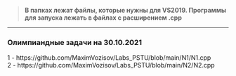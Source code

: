 >**В папках лежат файлы, которые нужны для VS2019. Программы для запуска лежать в файлах с расширением .cpp**
***
<h3>Олимпиандные задачи на 30.10.2021</h3>
1 - https://github.com/MaximVozisov/Labs_PSTU/blob/main/N1/N1.cpp<br>
2 - https://github.com/MaximVozisov/Labs_PSTU/blob/main/N2/N2.cpp<br>

